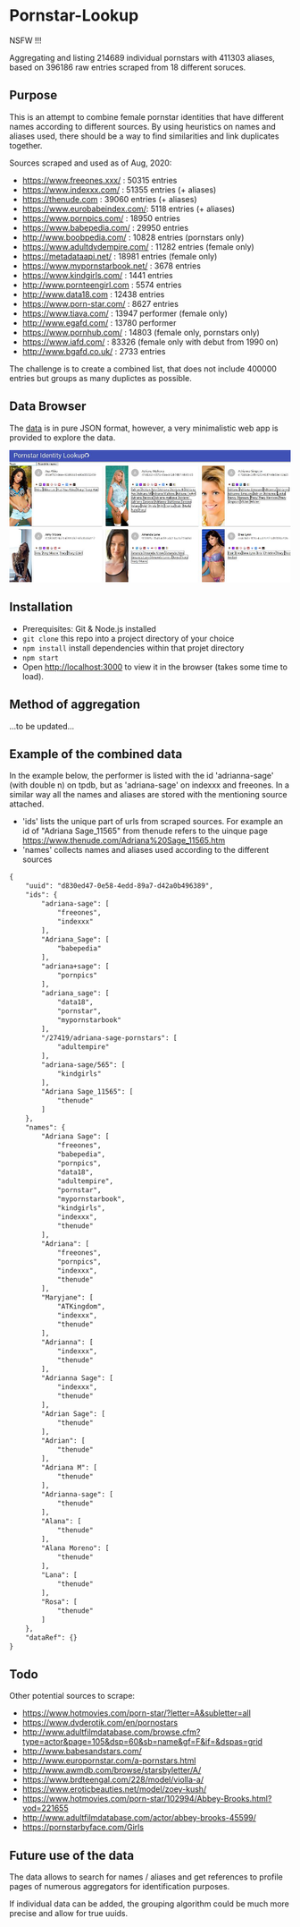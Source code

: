 # Pornstar-Lookup

NSFW !!!

Aggregating and listing 214689 individual pornstars with 411303 aliases, based on 396186 raw entries scraped from 18 different soruces.

## Purpose
This is an attempt to combine female pornstar identities that have different names according to different sources. By using heuristics on names and aliases used, there should be a way to find similarities and link duplicates together.

Sources scraped and used as of Aug, 2020:
- https://www.freeones.xxx/ : 50315 entries
- https://www.indexxx.com/ : 51355 entries (+ aliases)
- https://thenude.com : 39060 entries (+ aliases)
- https://www.eurobabeindex.com/: 5118 entries (+ aliases)
- https://www.pornpics.com/ : 18950 entries
- https://www.babepedia.com/ : 29950 entries
- http://www.boobpedia.com/ : 10828 entries (pornstars only)
- https://www.adultdvdempire.com/ : 11282 entries (female only)
- https://metadataapi.net/ : 18981 entries (female only)
- https://www.mypornstarbook.net/ : 3678 entries
- https://www.kindgirls.com/ : 1441 entries
- http://www.pornteengirl.com : 5574 entries
- http://www.data18.com : 12438 entries
- https://www.porn-star.com/ : 8627 entries
- https://www.tiava.com/ : 13947 performer (female only)
- http://www.egafd.com/ : 13780 performer
- https://www.pornhub.com/ : 14803 (female only, pornstars only)
- https://www.iafd.com/ : 83326 (female only with debut from 1990 on)
- http://www.bgafd.co.uk/ : 2733 entries

The challenge is to create a combined list, that does not include 400000 entries but groups as many duplictes as possible.

## Data Browser
The [data](/src/data/Pornstars.combined.json) is in pure JSON format, however, a very minimalistic web app is provided to explore the data.

![screenshot](/public/screenshot.jpg)

## Installation
- Prerequisites: Git & Node.js installed
- `git clone` this repo into a project directory of your choice
- `npm install` install dependencies within that projet directory
- `npm start`
- Open [http://localhost:3000](http://localhost:3000) to view it in the browser (takes some time to load).

## Method of aggregation
...to be updated...

## Example of the combined data
In the example below, the performer is listed with the id 'adrianna-sage' (with double n) on tpdb, but as 'adriana-sage' on indexxx and freeones. In a similar way all the names and aliases are stored with the mentioning source attached. 

- 'ids' lists the unique part of urls from scraped sources. For example an id of "Adriana Sage_11565" from thenude refers to the uinque page https://www.thenude.com/Adriana%20Sage_11565.htm
- 'names' collects names and aliases used according to the different sources

```
{
	"uuid": "d830ed47-0e58-4edd-89a7-d42a0b496389",
	"ids": {
		"adriana-sage": [
			"freeones",
			"indexxx"
		],
		"Adriana_Sage": [
			"babepedia"
		],
		"adriana+sage": [
			"pornpics"
		],
		"adriana_sage": [
			"data18",
			"pornstar",
			"mypornstarbook"
		],
		"/27419/adriana-sage-pornstars": [
			"adultempire"
		],
		"adriana-sage/565": [
			"kindgirls"
		],
		"Adriana Sage_11565": [
			"thenude"
		]
	},
	"names": {
		"Adriana Sage": [
			"freeones",
			"babepedia",
			"pornpics",
			"data18",
			"adultempire",
			"pornstar",
			"mypornstarbook",
			"kindgirls",
			"indexxx",
			"thenude"
		],
		"Adriana": [
			"freeones",
			"pornpics",
			"indexxx",
			"thenude"
		],
		"Maryjane": [
			"ATKingdom",
			"indexxx",
			"thenude"
		],
		"Adrianna": [
			"indexxx",
			"thenude"
		],
		"Adrianna Sage": [
			"indexxx",
			"thenude"
		],
		"Adrian Sage": [
			"thenude"
		],
		"Adrian": [
			"thenude"
		],
		"Adriana M": [
			"thenude"
		],
		"Adrianna-sage": [
			"thenude"
		],
		"Alana": [
			"thenude"
		],
		"Alana Moreno": [
			"thenude"
		],
		"Lana": [
			"thenude"
		],
		"Rosa": [
			"thenude"
		]
	},
	"dataRef": {}
}
```

## Todo

Other potential sources to scrape:
- https://www.hotmovies.com/porn-star/?letter=A&subletter=all
- https://www.dvderotik.com/en/pornostars
- http://www.adultfilmdatabase.com/browse.cfm?type=actor&page=105&dsp=60&sb=name&gf=F&if=&dspas=grid
- http://www.babesandstars.com/
- http://www.europornstar.com/a-pornstars.html
- http://www.awmdb.com/browse/starsbyletter/A/
- https://www.brdteengal.com/228/model/violla-a/
- https://www.eroticbeauties.net/model/zoey-kush/
- https://www.hotmovies.com/porn-star/102994/Abbey-Brooks.html?vod=221655
- http://www.adultfilmdatabase.com/actor/abbey-brooks-45599/
- https://pornstarbyface.com/Girls


## Future use of the data
The data allows to search for names / aliases and get references to profile pages of numerous aggregators for identification purposes.

If individual data can be added, the grouping algorithm could be much more precise and allow for true uuids.
